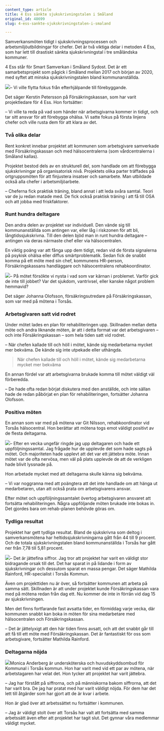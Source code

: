 ```yaml
---
content_type: article
title: 4 Ess sänkte sjukskrivningstalen i Småland
original_id: 48699
slug: 4-ess-sankte-sjukskrivningstalen-i-smaland

---
```


Samverkansmöten tidigt i sjukskrivningsprocessen och arbetsmiljöutbildningar för chefer. Det är två viktiga delar i metoden 4 Ess, som har lett till drastiskt sänkta sjukskrivningstal i tre småländska kommuner.

4 Ess står för Smart Samverkan i Småland Sydost. Det är ett samarbetsprojekt som pågick i Småland mellan 2017 och början av 2020, med syftet att minska sjukskrivningstalen bland kommunanställda.

[![](https://www.suntarbetsliv.se/wp-content/uploads/2020/06/200x220-kerstin-petersson.jpg)](https://www.suntarbetsliv.se/wp-content/uploads/2020/06/200x220-kerstin-petersson.jpg)– Vi ville flytta fokus från efterhjälpande till förebyggande.

Det säger Kerstin Petersson på Försäkringskassan, som har varit projektledare för 4 Ess. Hon fortsätter:

– Vi ville ta reda på vad som händer när arbetsgivarna kommer in tidigt, och tar sitt ansvar för att förebygga ohälsa. Vi satte fokus på första linjens chefer och ville rusta dem för att klara av det.

### Två olika delar

Rent konkret innebar projektet att kommunen som arbetsgivare samverkade med Försäkringskassan och med hälsocentralerna (som vårdcentralerna i Småland kallas).

Projektet bestod dels av en strukturell del, som handlade om att förebygga sjukskrivningar på organisatorisk nivå. Projektets olika parter träffades på ortgruppsmöten för att finjustera insatser och samarbete. Man utbildade också alla chefer i arbetsmiljöarbete.

– Cheferna fick praktisk träning, bland annat i att leda svåra samtal. Teori var de ju redan matade med. De fick också praktisk träning i att få till OSA och att jobba med friskfaktorer.

### Runt hundra deltagare

Den andra delen av projektet var individuell. Den vände sig till kommunanställda som antingen var, eller låg i riskzonen för att bli, långtidssjukskrivna. Till den delen bjöd man in runt hundra deltagare ­­– antingen via deras närmaste chef eller via hälsocentralen.

En viktig poäng var att fånga upp dem tidigt, redan vid de första signalerna på psykisk ohälsa eller diffus smärtproblematik. Sedan fick de snabbt komma på ett möte med sin chef, kommunens HR-person, Försäkringskassans handläggare och hälsocentralens rehabkoordinator.

[![](https://www.suntarbetsliv.se/wp-content/uploads/2020/06/200x220-johanna-olofsson.jpg)](https://www.suntarbetsliv.se/wp-content/uploads/2020/06/200x220-johanna-olofsson.jpg)– På mötet försökte vi nysta i vad som var kärnan i problemet. Varför gick de inte till jobbet? Var det sjukdom, vantrivsel, eller kanske något problem hemmavid?

Det säger Johanna Olofsson, försäkringsutredare på Försäkringskassan, som var med på mötena i Torsås.

### Arbetsgivaren satt vid rodret

Under mötet lades en plan för rehabiliteringen upp. Skillnaden mellan detta möte och andra liknande möten, är att i detta format var det arbetsgivaren – och inte Försäkringskassan – som hela tiden satt vid rodret.

– När chefen kallade till och höll i mötet, kände sig medarbetarna mycket mer bekväma. De kände sig inte utpekade eller uthängda.

> När chefen kallade till och höll i mötet, kände sig medarbetarna mycket mer bekväma

En annan fördel var att arbetsgivarna brukade komma till mötet väldigt väl förberedda.

– De hade ofta redan börjat diskutera med den anställde, och inte sällan hade de redan påbörjat en plan för rehabiliteringen, fortsätter Johanna Olofsson.

### Positiva möten

En annan som var med på mötena var Git Nilsson, rehabkoordinator vid Torsås hälsocentral. Hon berättar att mötena togs emot väldigt positivt av de flesta deltagarna.

[![](https://www.suntarbetsliv.se/wp-content/uploads/2020/06/200x220-git-nilsson-2.jpg)](https://www.suntarbetsliv.se/wp-content/uploads/2020/06/200x220-git-nilsson-2.jpg)– Efter en vecka ungefär ringde jag upp deltagaren och hade ett uppföljningssamtal. Jag frågade hur de upplevde det som hade sagts på mötet. Och majoriteten hade upplevt att det var ett jättebra möte. Innan mötet var de ofta nervösa, men väl på plats upplevde de att de verkligen hade blivit lyssnade på.

Hon arbetade mycket med att deltagarna skulle känna sig bekväma.

– Vi var noggranna med att poängtera att det inte handlade om att hänga ut medarbetaren, utan att också prata om arbetsgivarens ansvar.

Efter mötet och uppföljningssamtalet övertog arbetsgivaren ansvaret att fortsätta rehabiliteringen. Några uppföljande möten brukade inte bokas in. Det gjordes bara om rehab-planen behövde göras om.

### Tydliga resultat

Projektet har gett tydliga resultat. Bland de sjukskrivna som deltog i samverkansmötena har heltidssjukskrivningarna gått från 44 till 9 procent. Och de totala sjukskrivningstalen bland kommunanställda i Torsås har gått ner från 7,78 till 5,81 procent.

[![](https://www.suntarbetsliv.se/wp-content/uploads/2020/06/200x220-mathilda-rainford.jpg)](https://www.suntarbetsliv.se/wp-content/uploads/2020/06/200x220-mathilda-rainford.jpg)– Det är jättefina siffror. Jag tror att projektet har varit en väldigt stor bidragande orsak till det. Det har sparat in på lidande i form av sjukskrivningar och dessutom sparat en massa pengar. Det säger Mathilda Rainford, HR-specialist i Torsås Kommun.

Även om projekttiden nu är över, så fortsätter kommunen att arbeta på samma sätt. Skillnaden är att under projektet kunde Försäkringskassan vara med på mötena redan från dag ett. Nu kommer de inte in förrän vid dag 15 av sjukskrivningen.

Men det finns fortfarande fast avsatta tider, en förmiddag varje vecka, där kommunen snabbt kan boka in möten för sina medarbetare med hälsocentralen och Försäkringskassan.

– Det är jättelyxigt att den här tiden finns avsatt, och att det snabbt går till att få till ett möte med Försäkringskassan. Det är fantastiskt för oss som arbetsgivare, fortsätter Mathilda Rainford.

### Deltagarna nöjda

[![](https://www.suntarbetsliv.se/wp-content/uploads/2020/06/200x220-monica-anderberg.jpg)](https://www.suntarbetsliv.se/wp-content/uploads/2020/06/200x220-monica-anderberg.jpg)Monica Anderberg är undersköterska och huvudskyddsombud för Kommunal i Torsås kommun. Hon har varit med vid ett par av mötena, när arbetstagaren har velat det. Hon tycker att projektet har varit jättebra.

– Jag har förstått på siffrorna, och på människorna bakom siffrorna, att det har varit bra. De jag har pratat med har varit väldigt nöjda. För dem har det lett till åtgärder som har gjort att de är kvar i arbete.

Hon är glad över att arbetssättet nu fortsätter i kommunen.

– Jag är väldigt stolt över att Torsås har valt att fortsätta med samma arbetssätt även efter att projektet har tagit slut. Det gynnar våra medlemmar väldigt mycket.

